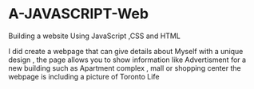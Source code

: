 # A-JAVASCRIPT-Web
Building a website Using JavaScript ,CSS and HTML  


I did create a webpage that can give details about Myself with a unique design   , the page allows you to show information like Advertisment for a new building such as Apartment complex , mall or shopping center  the webpage is including a picture of  Toronto Life 







